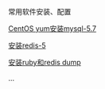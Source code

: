常用软件安装、配置



[CentOS yum安装mysql-5.7](./ins_mysql.md)

[安装redis-5](./ins_redis5.md)

[安装ruby和redis dump](./ins_ruby_redis_dump.md)




...

